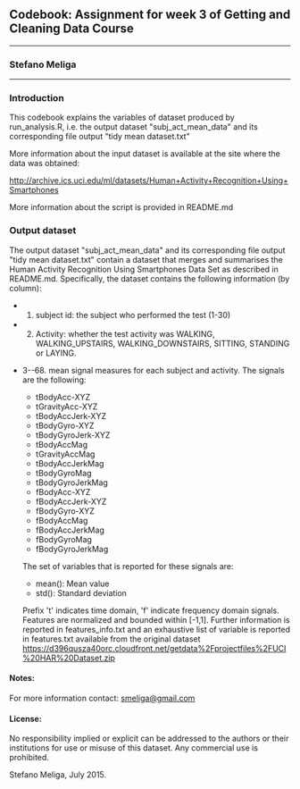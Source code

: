 ## Codebook: Assignment for week 3 of Getting and Cleaning Data Course
***
### Stefano Meliga
***

### Introduction
This codebook explains the variables of dataset produced by run_analysis.R, i.e. the output dataset "subj_act_mean_data" and its corresponding file output "tidy mean dataset.txt"

More information about the input dataset is available at the site where the data was obtained: 

http://archive.ics.uci.edu/ml/datasets/Human+Activity+Recognition+Using+Smartphones

More information about the script is provided in README.md

### Output dataset
The output dataset "subj_act_mean_data" and its corresponding file output "tidy mean dataset.txt" contain a dataset that merges and summarises the Human Activity Recognition Using Smartphones Data Set as described in README.md.
Specifically, the dataset contains the following information (by column):

* 1. subject id: the subject who performed the test (1-30)
* 2. Activity: whether the test activity was WALKING, WALKING_UPSTAIRS, WALKING_DOWNSTAIRS, SITTING, STANDING or LAYING.
* 3--68. mean signal measures for each subject and activity. The signals are the following:
    + tBodyAcc-XYZ
    + tGravityAcc-XYZ
    + tBodyAccJerk-XYZ
    + tBodyGyro-XYZ
    + tBodyGyroJerk-XYZ
    + tBodyAccMag
    + tGravityAccMag
    + tBodyAccJerkMag
    + tBodyGyroMag
    + tBodyGyroJerkMag
    + fBodyAcc-XYZ
    + fBodyAccJerk-XYZ
    + fBodyGyro-XYZ
    + fBodyAccMag
    + fBodyAccJerkMag
    + fBodyGyroMag
    + fBodyGyroJerkMag
    
    The set of variables that is reported for these signals are:
    + mean(): Mean value
    + std(): Standard deviation
    
    Prefix 't' indicates time domain, 'f'  indicate frequency domain signals. Features are normalized and bounded within [-1,1]. Further information is reported in features_info.txt and an exhaustive list of variable is reported in features.txt available from the original dataset https://d396qusza40orc.cloudfront.net/getdata%2Fprojectfiles%2FUCI%20HAR%20Dataset.zip

#### Notes: 
For more information contact: smeliga@gmail.com

#### License:
No responsibility implied or explicit can be addressed to the authors or their institutions for use or misuse of this dataset. Any commercial use is prohibited.

Stefano Meliga, July 2015.

